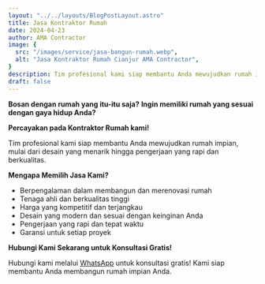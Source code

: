 ```yaml
---
layout: "../../layouts/BlogPostLayout.astro"
title: Jasa Kontraktor Rumah
date: 2024-04-23
author: AMA Contractor
image: {
  src: "/images/service/jasa-bangun-rumah.webp",
  alt: "Jasa Kontraktor Rumah Cianjur AMA Contractor",
}
description: Tim profesional kami siap membantu Anda mewujudkan rumah impian, mulai dari desain yang menarik hingga pengerjaan yang rapi dan berkualitas.
draft: false
---
```


**Bosan dengan rumah yang itu-itu saja?**
**Ingin memiliki rumah yang sesuai dengan gaya hidup Anda?**

**Percayakan pada Kontraktor Rumah kami!**

Tim profesional kami siap membantu Anda mewujudkan rumah impian, mulai dari desain yang menarik hingga pengerjaan yang rapi dan berkualitas.

**Mengapa Memilih Jasa Kami?**

- Berpengalaman dalam membangun dan merenovasi rumah
- Tenaga ahli dan berkualitas tinggi
- Harga yang kompetitif dan terjangkau
- Desain yang modern dan sesuai dengan keinginan Anda
- Pengerjaan yang rapi dan tepat waktu
- Garansi untuk setiap proyek


**Hubungi Kami Sekarang untuk Konsultasi Gratis!**

Hubungi kami melalui [WhatsApp](https://api.whatsapp.com/send?phone=6285780007121&text=Halo%20saya%20ingin%20konsultasi%20tentang) untuk konsultasi gratis! Kami siap membantu Anda membangun rumah impian Anda.
